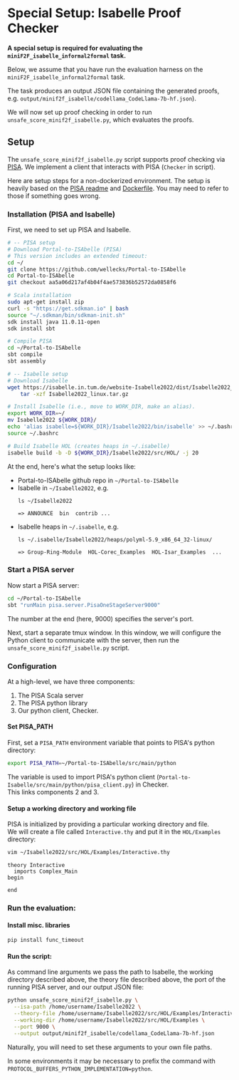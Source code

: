 # Special Setup: Isabelle Proof Checker 


**A special setup is required for evaluating the `miniF2F_isabelle_informal2formal` task.**


Below, we assume that you have run the evaluation harness on the `miniF2F_isabelle_informal2formal` task.

The task produces an output JSON file containing the generated proofs, e.g. `output/minif2f_isabelle/codellama_CodeLlama-7b-hf.json`).

We will now set up proof checking in order to run `unsafe_score_minif2f_isabelle.py`, which evaluates the proofs. 

## Setup

The `unsafe_score_minif2f_isabelle.py` script supports proof checking via [PISA](https://github.com/albertqjiang/Portal-to-ISAbelle/tree/56def2c39f85d211e1f40cc5765581a567879106). We implement a client that interacts with PISA (`Checker` in script).

Here are setup steps for a non-dockerized environment. The setup is heavily based on the [PISA readme](https://github.com/albertqjiang/Portal-to-ISAbelle/tree/56def2c39f85d211e1f40cc5765581a567879106)  and [Dockerfile](https://github.com/albertqjiang/Portal-to-ISAbelle/blob/main/docker/Dockerfile). You may need to refer to those if something goes wrong.

### Installation (PISA and Isabelle)
First, we need to set up PISA and Isabelle.
```bash
# -- PISA setup
# Download Portal-to-ISAbelle (PISA)
# This version includes an extended timeout:
cd ~/
git clone https://github.com/wellecks/Portal-to-ISAbelle
cd Portal-to-ISAbelle
git checkout aa5a06d217af4b04f4ae573836b52572da0858f6

# Scala installation
sudo apt-get install zip
curl -s "https://get.sdkman.io" | bash
source "~/.sdkman/bin/sdkman-init.sh"
sdk install java 11.0.11-open
sdk install sbt

# Compile PISA 
cd ~/Portal-to-ISAbelle
sbt compile
sbt assembly

# -- Isabelle setup
# Download Isabelle
wget https://isabelle.in.tum.de/website-Isabelle2022/dist/Isabelle2022_linux.tar.gz && \
    tar -xzf Isabelle2022_linux.tar.gz

# Install Isabelle (i.e., move to WORK_DIR, make an alias).
export WORK_DIR=~/
mv Isabelle2022 ${WORK_DIR}/
echo 'alias isabelle=${WORK_DIR}/Isabelle2022/bin/isabelle' >> ~/.bashrc
source ~/.bashrc

# Build Isabelle HOL (creates heaps in ~/.isabelle)
isabelle build -b -D ${WORK_DIR}/Isabelle2022/src/HOL/ -j 20
```

At the end, here's what the setup looks like:
- Portal-to-ISAbelle github repo in `~/Portal-to-ISAbelle`
- Isabelle in `~/Isabelle2022`, e.g.
    ```
    ls ~/Isabelle2022
      
    => ANNOUNCE  bin  contrib ...
    ```
- Isabelle heaps in `~/.isabelle`, e.g.
    ```
    ls ~/.isabelle/Isabelle2022/heaps/polyml-5.9_x86_64_32-linux/
  
    => Group-Ring-Module  HOL-Corec_Examples  HOL-Isar_Examples  ...
    ```
  

### Start a PISA server
Now start a PISA server:
```bash
cd ~/Portal-to-ISAbelle
sbt "runMain pisa.server.PisaOneStageServer9000"
```
The number at the end (here, 9000) specifies the server's port.

Next, start a separate tmux window. In this window, we will configure the Python client to communicate with the server, then run the `unsafe_score_minif2f_isabelle.py` script.
### Configuration


At a high-level, we have three components:
1. The PISA Scala server
2. The PISA python library 
3. Our python client, Checker.


#### Set PISA_PATH

First, set a `PISA_PATH` environment variable that points to PISA's python directory:
```bash
export PISA_PATH=~/Portal-to-ISAbelle/src/main/python
```
The variable is used to import PISA's python client (`Portal-to-Isabelle/src/main/python/pisa_client.py`) in Checker. \
This links components 2 and 3.


#### Setup a working directory and working file
PISA is initialized by providing a particular working directory and file. \
We will create a file called `Interactive.thy` and put it in the `HOL/Examples` directory:

```bash
vim ~/Isabelle2022/src/HOL/Examples/Interactive.thy
```
```
theory Interactive
  imports Complex_Main
begin

end
```

### Run the evaluation:

#### Install misc. libraries
```bash
pip install func_timeout
```

#### Run the script:
As command line arguments we pass the path to Isabelle, the working directory described above, the theory file described above, the port of the running PISA server, and our output JSON file:
```bash
python unsafe_score_minif2f_isabelle.py \
  --isa-path /home/username/Isabelle2022 \
  --theory-file /home/username/Isabelle2022/src/HOL/Examples/Interactive.thy \
  --working-dir /home/username/Isabelle2022/src/HOL/Examples \
  --port 9000 \
  --output output/minif2f_isabelle/codellama_CodeLlama-7b-hf.json
```
Naturally, you will need to set these arguments to your own file paths.

In some environments it may be necessary to prefix the command with `PROTOCOL_BUFFERS_PYTHON_IMPLEMENTATION=python`.
